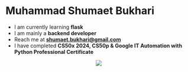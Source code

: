 # Muhammad Shumaet Bukhari
- I am currently learning **flask**
- I am mainly a **backend developer**
- Reach me at **shumaet.bukhari@gmail.com**
- I have completed **CS50x 2024, CS50p & Google IT Automation with Python Professional Certificate**

<p align="center">
  <a href="https://github.com/Genius-Raptor/">
    <img src="https://skillicons.dev/icons?i=c,cpp,cs,html,css,py,flask,git,sqlite,vscode&perline=5" />
  </a>
</p>
